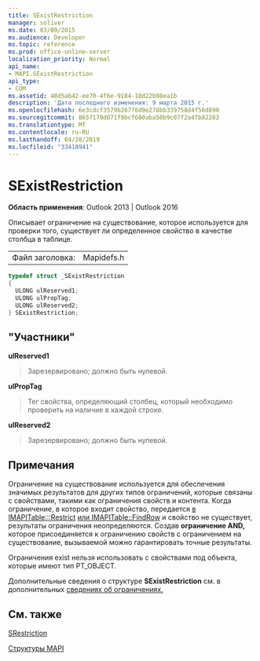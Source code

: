 ```yaml
---
title: SExistRestriction
manager: soliver
ms.date: 03/09/2015
ms.audience: Developer
ms.topic: reference
ms.prod: office-online-server
localization_priority: Normal
api_name:
- MAPI.SExistRestriction
api_type:
- COM
ms.assetid: 48d5ab42-ee70-4f6e-9184-18d22b08ea1b
description: 'Дата последнего изменения: 9 марта 2015 г.'
ms.openlocfilehash: 6e3cdcf3579b26776d9e278bb339758d4f56d890
ms.sourcegitcommit: 8657170d071f9bcf680aba50b9c07f2a4fb82283
ms.translationtype: MT
ms.contentlocale: ru-RU
ms.lasthandoff: 04/28/2019
ms.locfileid: "33418941"
---
```

# <a name="sexistrestriction"></a>SExistRestriction

  
  
**Область применения**: Outlook 2013 | Outlook 2016 
  
Описывает ограничение на существование, которое используется для проверки того, существует ли определенное свойство в качестве столбца в таблице. 
  
|||
|:-----|:-----|
|Файл заголовка:  <br/> |Mapidefs.h  <br/> |
   
```cpp
typedef struct _SExistRestriction
{
  ULONG ulReserved1;
  ULONG ulPropTag;
  ULONG ulReserved2;
} SExistRestriction;

```

## <a name="members"></a>"Участники"

 **ulReserved1**
  
> Зарезервировано; должно быть нулевой. 
    
 **ulPropTag**
  
> Тег свойства, определяющий столбец, который необходимо проверить на наличие в каждой строке.
    
 **ulReserved2**
  
> Зарезервировано; должно быть нулевой.
    
## <a name="remarks"></a>Примечания

Ограничение на существование используется для обеспечения значимых результатов для других типов ограничений, которые связаны с свойствами, такими как ограничения свойств и контента. Когда ограничение, в которое входит свойство, передается [в IMAPITable:::Restrict](imapitable-restrict.md) [или IMAPITable::FindRow](imapitable-findrow.md) и свойство не существует, результаты ограничения неопределяются. Создав **ограничение AND,** которое присоединяется к ограничению свойств с ограничением на существование, вызываемой можно гарантировать точные результаты. 
  
Ограничения exist нельзя использовать с свойствами под объекта, которые имеют тип PT_OBJECT. 
  
Дополнительные сведения о структуре **SExistRestriction** см. в дополнительных [сведениях об ограничениях.](about-restrictions.md) 
  
## <a name="see-also"></a>См. также



[SRestriction](srestriction.md)


[Структуры MAPI](mapi-structures.md)

